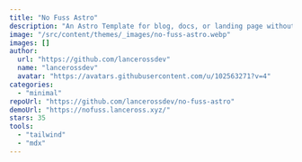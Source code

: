 ```yaml
---
title: "No Fuss Astro"
description: "An Astro Template for blog, docs, or landing page without complicated design and setup."
image: "/src/content/themes/_images/no-fuss-astro.webp"
images: []
author:
  url: "https://github.com/lancerossdev"
  name: "lancerossdev"
  avatar: "https://avatars.githubusercontent.com/u/102563271?v=4"
categories:
  - "minimal"
repoUrl: "https://github.com/lancerossdev/no-fuss-astro"
demoUrl: "https://nofuss.lanceross.xyz/"
stars: 35
tools:
  - "tailwind"
  - "mdx"
---
```

